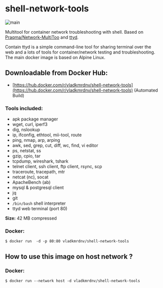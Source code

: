 # shell-network-tools
![main](https://github.com/v-kamerdinerov/shell-network-tools/workflows/Default/badge.svg)

Multitool for container network troubleshooting with shell.
Based on [Praqma/Network-MultiToo](https://github.com/Praqma/Network-MultiTool) and [ttyd](https://github.com/tsl0922/ttyd).

Contain ttyd is a simple command-line tool for sharing terminal over the web and a lots of tools for  container/network testing and troubleshooting. The main docker image is based on Alpine Linux.



## Downloadable from Docker Hub: 
* [https://hub.docker.com/r/vladkmrdnv/shell-network-tools](https://hub.docker.com/r/vladkmrdnv/shell-network-tools)  (Automated Build)




### Tools included:
* apk package manager
* wget, curl, iperf3
* dig, nslookup
* ip, ifconfig, ethtool, mii-tool, route
* ping, nmap, arp, arping
* awk, sed, grep, cut, diff, wc, find, vi editor
* ps, netstat, ss
* gzip, cpio, tar
* tcpdump, wireshark, tshark
* telnet client, ssh client, ftp client, rsync, scp
* traceroute, tracepath, mtr
* netcat (nc), socat
* ApacheBench (ab)
* mysql & postgresql client
* jq
* git
* `/bin/bash` shell interpreter
* ttyd web terminal (port 80)

**Size:** 42 MB compressed

### Docker:
```
$ docker run  -d -p 80:80 vladkmrdnv/shell-network-tools
```

## How to use this image on **host network** ?

### Docker:
```
$ docker run --network host -d vladkmrdnv/shell-network-tools
```
